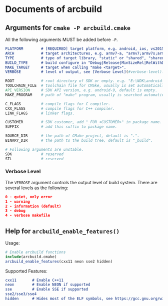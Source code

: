 # Documents of arcbuild


## Arguments for `cmake -P arcbuild.cmake`

All the following arguments MUST be added before `-P`.

```cmake
PLATFORM        # [REQUIRED] target platform, e.g. android, ios, vs2015, etc.
ARCH            # target architectures, e.g. armv7-a, "armv7;armv7s;arm64", etc.
TYPE            # type of target library, "static" or "shared", "shared" by default.
BUILD_TYPE      # build configure in "Debug|Release|MinSizeRel|RelWithDebInfo", default is "Release".
MAKE_TARGET     # target when calling "make <target>".
VERBOSE         # level of output, see [Verbose Level](#verbose-level).

ROOT            # root directory of SDK or empty. e.g. "E:\NDK\android-ndk-r11b", default is empty.
TOOLCHAIN_FILE  # toolchain file for CMake, usually is set automatically.
API_VERSION     # SDK API version, e.g. android-9, default is empty.
MAKE_PROGRAM    # path of "make" program, usually is searched automatically.

C_FLAGS         # compile flags for C compiler.
CXX_FLAGS       # compile flags for C++ compiler.
LINK_FLAGS      # linker flags.

CUSTOMER        # SDK customer, add "_FOR_<CUSTOMER>" in package name.
SUFFIX          # add this suffix to package name.

SOURCE_DIR      # the path of CMake project, default is ".".
BINARY_DIR      # the path to the build tree, default is "_build".

# Following arguments are unstable.
SDK             # reserved
STL             # reserved
```

### Verbose Level

The `VERBOSE` argument controls the output level of build system.
There are several levels as the following:

```cmake
0 - quiet, only error
1 - warning
2 - information (default)
3 - debug
4 - verbose makefile
```


## Help for `arcbuild_enable_features()`

Usage:
```cmake
# Enable arcbuild functions
include(arcbuild.cmake)
arcbuild_enable_features(cxx11 neon sse2 hidden)
```

Supported Features:

```cmake
cxx11       # Enable C++11
neon        # Enable NEON if supported
sse         # Enable SSE if supported
sse2/sse3/sse4
hidden      # Hides most of the ELF symbols, see https://gcc.gnu.org/wiki/Visibility
```
